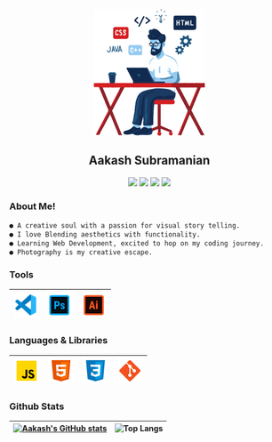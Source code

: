 <p align = center>
<img width = "200" src = "./assets/programmer.png">
</p>

<h2 align = "center">
Aakash Subramanian
</h2>

<p align = "center">
<a href = "https://discord.gg/Je3pHvGXbK"><img src = "https://img.shields.io/badge/-Discord-5865F2?style=for-the-badge&logo=discord&logoColor=white"></a>
<a href = "https://twitter.com/Aakash04s"><img src = "https://img.shields.io/badge/-Twitter-1DA1F2?style=for-the-badge&logo=twitter&logoColor=white"></a>
<a href = "https://instagram.com/4ak4sh"><img src = "https://img.shields.io/badge/-Instagram-8a3ab9?style=for-the-badge&logo=instagram&logoColor=white"></a>
<a href = "https://www.reddit.com/user/aakash04s"><img src = "https://img.shields.io/badge/-Reddit-ff4301?style=for-the-badge&logo=reddit&logoColor=white"></a>
</p>

### About Me!

```
● A creative soul with a passion for visual story telling.
● I love Blending aesthetics with functionality.
● Learning Web Development, excited to hop on my coding journey.
● Photography is my creative escape.
```

### Tools

| <img width = "45" src = ./assets/vsc.png>| <img width = "48" src = ./assets/photoshop.png> | <img width = "48" src = ./assets/illustrator.png> |
|--|--|--|


### Languages & Libraries

|<img width = "48" src = "./assets/javascript.png" />  | <img width = "48" src = "./assets/html.png"/>|<img width = "48" src = ./assets/css.png> | <img width = "48" src = "./assets/git.png"/> | 
|--|--|--|--|


<h3>Github Stats</h3>


| [![Aakash's GitHub stats](https://github-readme-stats.vercel.app/api?username=4ak4sh&theme=midnight-purple&show_icons=true&bg_color=0D1117&hide_border=true)](https://github.com/4ak4sh) | ![Top Langs](https://github-readme-stats.vercel.app/api/top-langs/?username=4ak4sh&theme=midnight-purple&layout=compact&bg_color=0D1117&hide_border=true) |
|--|--|



